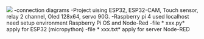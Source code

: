 <img src="(https://imgur.com/a/Lo0XHC3">
-connection diagrams
-Project uising ESP32, ESP32-CAM, Touch sensor, relay 2 channel, Oled 128x64, servo 90G.
-Raspberry pi 4 used localhost need setup environment Raspberry Pi OS and Node-Red
-file * xxx.py* apply for ESP32 (micropython)
-file * xxx.txt* apply for server Node-RED
